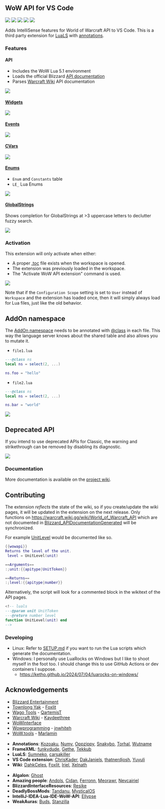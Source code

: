 ## WoW API for VS Code
[![](https://img.shields.io/github/license/Ketho/vscode-wow-api)](https://opensource.org/licenses/MIT)
[![](https://img.shields.io/github/v/release/Ketho/vscode-wow-api)](https://github.com/Ketho/vscode-wow-api/releases)
[![](https://img.shields.io/badge/mainline-11.0.5-yellow)](https://github.com/Ketho/BlizzardInterfaceResources/tree/11.0.7)
[![](https://img.shields.io/badge/cata-4.4.1-yellow)](https://github.com/Ketho/BlizzardInterfaceResources/tree/4.4.1)
[![](https://img.shields.io/badge/vanilla-1.15.5-yellow)](https://github.com/Ketho/BlizzardInterfaceResources/tree/1.15.5)

Adds IntelliSense features for World of Warcraft API to VS Code. This is a third party extension for [LuaLS](https://marketplace.visualstudio.com/items?itemName=sumneko.lua) with [annotations](https://luals.github.io/wiki/annotations/).

### Features
#### API
* Includes the WoW Lua 5.1 environment
* Loads the official Blizzard [API documentation](https://github.com/Gethe/wow-ui-source/tree/live/Interface/AddOns/Blizzard_APIDocumentationGenerated)
* Parses [Warcraft Wiki](https://warcraft.wiki.gg/wiki/World_of_Warcraft_API) API documentation

![](https://github.com/Ketho/vscode-wow-api/raw/master/img/readme/api.gif)

#### [Widgets](https://warcraft.wiki.gg/wiki/Widget_API)
![](https://github.com/Ketho/vscode-wow-api/raw/master/img/readme/widget.gif)

#### [Events](https://warcraft.wiki.gg/wiki/Events)
![](https://github.com/Ketho/vscode-wow-api/raw/master/img/readme/event.gif)

#### [CVars](https://warcraft.wiki.gg/wiki/Console_variables)
![](https://github.com/Ketho/vscode-wow-api/raw/master/img/readme/cvar.png)

#### [Enums](https://github.com/Ketho/BlizzardInterfaceResources/blob/mainline/Resources/LuaEnum.lua)
* `Enum` and `Constants` table
* `LE_` Lua Enums

![](https://github.com/Ketho/vscode-wow-api/raw/master/img/readme/enum.gif)

#### [GlobalStrings](https://github.com/Ketho/BlizzardInterfaceResources/blob/mainline/Resources/GlobalStrings.lua)
Shows completion for GlobalStrings at >3 uppercase letters to declutter fuzzy search.

![](https://github.com/Ketho/vscode-wow-api/raw/master/img/readme/globalstring.gif)

### Activation
This extension will only activate when either:
- A proper [.toc](https://warcraft.wiki.gg/wiki/TOC_format) file exists when the workspace is opened.
- The extension was previously loaded in the workspace.
- The "Activate WoW API extension" command is used.

![](img/readme/activate.png)

Note that if the `Configuration Scope` setting is set to `User` instead of `Workspace` and the extension has loaded once, then it will simply always load for Lua files, just like the old behavior.

## AddOn namespace
The [AddOn namespace](https://warcraft.wiki.gg/wiki/Using_the_AddOn_namespace) needs to be annotated with [@class](https://luals.github.io/wiki/annotations/#class) in each file. This way the language server knows about the shared table and also allows you to mutate it.

- `file1.lua`
```lua
---@class ns
local ns = select(2, ...)

ns.foo = "hello"
```

- `file2.lua`
```lua
---@class ns
local ns = select(2, ...)

ns.bar = "world"
```
![](https://github.com/Ketho/vscode-wow-api/assets/1073877/ec0d7c95-201c-4b4a-a378-29b058df558a)

## Deprecated API
If you intend to use deprecated APIs for Classic, the warning and strikethrough can be removed by disabling its diagnostic.

![](img/readme/deprecated.png)

### Documentation
More documentation is available on the [project wiki](https://github.com/Ketho/vscode-wow-api/wiki).

## Contributing
The extension *reflects* the state of the wiki, so if you create/update the wiki pages, it will be updated in the extension on the next release. Only functions on https://warcraft.wiki.gg/wiki/World_of_Warcraft_API which are not documented in [Blizzard_APIDocumentationGenerated](https://github.com/Gethe/wow-ui-source/tree/live/Interface/AddOns/Blizzard_APIDocumentationGenerated) will be synchronized.

For example [UnitLevel](https://warcraft.wiki.gg/wiki/API_UnitLevel) would be documented like so.
```lua
{{wowapi}}
Returns the level of the unit.
 level = UnitLevel(unit)

==Arguments==
:;unit:{{apitype|UnitToken}}

==Returns==
:;level:{{apitype|number}}
```

Alternatively, the script will look for a commented block in the wikitext of the API pages.
```lua
<!-- luals
---@param unit UnitToken
---@return number level
function UnitLevel(unit) end
-->
```

### Developing
- Linux: Refer to [SETUP.md](SETUP.md) if you want to run the Lua scripts which generate the documentation.
- Windows: I personally use LuaRocks on Windows but I like to shoot myself in the foot too. I should change this to use GitHub Actions or dev containers I suppose.
  - https://ketho.github.io/2024/07/04/luarocks-on-windows/

## Acknowledgements
- [Blizzard Entertainment](https://www.blizzard.com/)
- [Townlong Yak](https://www.townlong-yak.com/) - [Foxlit](https://www.townlong-yak.com/)
- [Wago Tools](https://wago.tools/) - [QartemisT](https://github.com/QartemisT)
- [Warcraft Wiki](https://warcraft.wiki.gg/) - [Kaydeethree](https://github.com/kaydeethree)
- [WoWInterface](https://wowinterface.com/)
- [Wowprogramming](https://wowprogramming.com/) - [jnwhiteh](https://twitter.com/jnwhiteh)
- [WoW.tools](https://wow.tools/) - [Marlamin](https://github.com/Marlamin)  
&nbsp;
- **Annotations**: [Kozoaku](https://github.com/Kozoaku), [Numy](https://github.com/Numynum), [Oppzippy](https://github.com/Oppzippy), [Snakybo](https://github.com/Snakybo), [Torhal](https://github.com/Torhal), [Wutname](https://github.com/Wutname1)
- **FrameXML**: [funkydude](https://github.com/funkydude), [Gethe](https://github.com/Gethe), [Tekkub](https://github.com/tekkub)
- **LuaLS**: [Sumneko](https://github.com/Sumneko), [carsakiller](https://github.com/carsakiller)
- **VS Code extension**: [ChrisKader](https://github.com/ChrisKader), [DakJaniels](https://github.com/DakJaniels), [thatnerdjosh](https://github.com/thatnerdjosh), [Yuyuli](https://www.curseforge.com/members/yuyuli)
- **Wiki**: [DahkCeles](https://www.curseforge.com/members/dahkceles/projects), [Foxlit](https://www.townlong-yak.com/), [Iriel](https://warcraft.wiki.gg/wiki/Iriel), [Xelnath](https://warcraft.wiki.gg/wiki/Alexander_Brazie)  
&nbsp;
- **Algalon**: [Ghost](https://github.com/Ghostopheles)
- **Amazing people**: [Andols](https://www.curseforge.com/members/andols/projects), [Cidan](https://github.com/Cidan), [Ferronn](https://github.com/ferronn-dev), [Meorawr](https://github.com/Meorawr), [Nevcairiel](https://github.com/Nevcairiel)
- **BlizzardInterfaceResources**: [Resike](https://github.com/Resike)
- **DeadlyBossMods**: [Tandanu](https://github.com/emmericp), [MysticalOS](https://github.com/MysticalOS)
- **IntelliJ-IDEA-Lua-IDE-WoW-API**: [Ellypse](https://github.com/Ellypse)
- **WeakAuras**: [Buds](https://github.com/mrbuds), [Stanzilla](https://github.com/Stanzilla)
